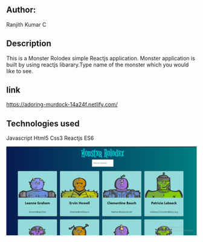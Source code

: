 ## Author:
Ranjith Kumar C
## Description
This is a Monster Rolodex simple Reactjs application. Monster application is built by using reactjs libarary.Type name of the monster which you would like to see.
## link
https://adoring-murdock-14a24f.netlify.com/

## Technologies used
Javascript
Html5
Css3
Reactjs
ES6


![pic](https://github.com/ranjithckumar/monster/blob/master/images/Screenshot%20(24).png)






